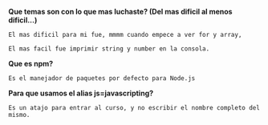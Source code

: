 **Que temas son con lo que mas luchaste? (Del mas dificil al menos dificil...)**

```
El mas dificil para mi fue, mmmm cuando empece a ver for y array,

El mas facil fue imprimir string y number en la consola.
```

**Que es npm?**

```
Es el manejador de paquetes por defecto para Node.js
```

**Para que usamos el alias js=javascripting?**
```
Es un atajo para entrar al curso, y no escribir el nombre completo del mismo.

```
